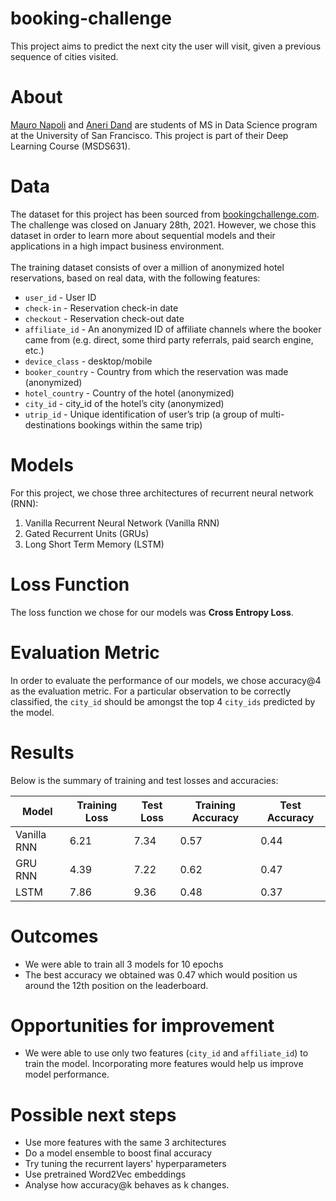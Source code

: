 # booking-challenge
This project aims to predict the next city the user will visit, given a previous sequence of cities visited.

# About
[Mauro Napoli](https://github.com/MauroDNapoli) and [Aneri Dand](https://github.com/aneridand) are students of MS in Data Science program at the University of San Francisco. This project is part of their Deep Learning Course (MSDS631). <br>

# Data
The dataset for this project has been sourced from [bookingchallenge.com](https://www.bookingchallenge.com/). The challenge was closed on January 28th, 2021. However, we chose this dataset in order to learn more about sequential models and their applications in a high impact business environment. <br> <br>
The training dataset consists of over a million of anonymized hotel reservations, based on real data, with the following features:
* `user_id` - User ID
* `check-in` - Reservation check-in date
* `checkout` - Reservation check-out date
* `affiliate_id` - An anonymized ID of affiliate channels where the booker came from (e.g. direct, some third party referrals, paid search engine, etc.)
* `device_class` - desktop/mobile
* `booker_country` - Country from which the reservation was made (anonymized)
* `hotel_country` - Country of the hotel (anonymized)
* `city_id` - city_id of the hotel’s city (anonymized)
* `utrip_id` - Unique identification of user’s trip (a group of multi-destinations bookings within the same trip)

# Models
For this project, we chose three architectures of recurrent neural network (RNN): <br>
1. Vanilla Recurrent Neural Network (Vanilla RNN)
2. Gated Recurrent Units (GRUs)
3. Long Short Term Memory (LSTM)

# Loss Function
The loss function we chose for our models was <b>Cross Entropy Loss</b>.

# Evaluation Metric
In order to evaluate the performance of our models, we chose accuracy@4 as the evaluation metric. For a particular observation to be correctly classified, the `city_id` should be amongst the top 4 `city_ids` predicted by the model. 

# Results
Below is the summary of training and test losses and accuracies:

| Model | Training Loss | Test Loss | Training Accuracy | Test Accuracy |
|---|---|---|---|---|
| Vanilla RNN | 6.21|7.34|0.57  | 0.44| 
|GRU RNN | 4.39|7.22 |0.62 |0.47 |
|LSTM | 7.86 | 9.36 | 0.48 | 0.37 |


# Outcomes
* We were able to train all 3 models for 10 epochs
* The best accuracy we obtained was 0.47 which would position us around the 12th position on the leaderboard.

# Opportunities for improvement
* We were able to use only two features (`city_id` and `affiliate_id`) to train the model. Incorporating more features would help us improve model performance.

# Possible next steps
* Use more features with the same 3 architectures
* Do a model ensemble to boost final accuracy
* Try tuning the recurrent layers' hyperparameters
* Use pretrained Word2Vec embeddings
* Analyse how accuracy@k behaves as k changes.


